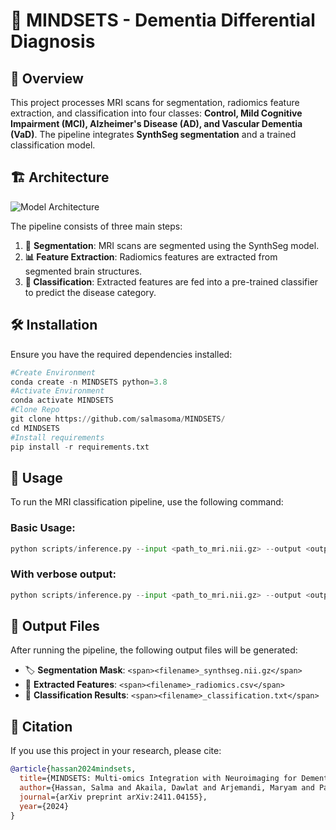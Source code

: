 # 🧠 MINDSETS - Dementia Differential Diagnosis

## 📌 Overview

This project processes MRI scans for segmentation, radiomics feature extraction, and classification into four classes: **Control, Mild Cognitive Impairment (MCI), Alzheimer's Disease (AD), and Vascular Dementia (VaD)**. The pipeline integrates **SynthSeg segmentation** and a trained classification model.

## 🏗️ Architecture

![Model Architecture](Figures/MINDSETS_Arch.png)

The pipeline consists of three main steps:

1. 🧠 **Segmentation**: MRI scans are segmented using the SynthSeg model.
2. **📊 Feature Extraction**: Radiomics features are extracted from segmented brain structures.
3. **🤖 Classification**: Extracted features are fed into a pre-trained classifier to predict the disease category.

## 🛠 Installation

Ensure you have the required dependencies installed:

```python
#Create Environment
conda create -n MINDSETS python=3.8
#Activate Environment
conda activate MINDSETS
#Clone Repo
git clone https://github.com/salmasoma/MINDSETS/
cd MINDSETS
#Install requirements
pip install -r requirements.txt
```

## 🚀 Usage

To run the MRI classification pipeline, use the following command:

### Basic Usage:

```python
python scripts/inference.py --input <path_to_mri.nii.gz> --output <output_directory> --model <model_path>
```

### With verbose output:

```python
python scripts/inference.py --input <path_to_mri.nii.gz> --output <output_directory> --model <model_path> --verbose
```

## 📂 Output Files

After running the pipeline, the following output files will be generated:

* 🏷 **Segmentation Mask**: `<span><filename>_synthseg.nii.gz</span>`
* 📜 **Extracted Features**: `<span><filename>_radiomics.csv</span>`
* 📑 **Classification Results**: `<span><filename>_classification.txt</span>`

## 📝 Citation

If you use this project in your research, please cite:

```bibtex
@article{hassan2024mindsets,
  title={MINDSETS: Multi-omics Integration with Neuroimaging for Dementia Subtyping and Effective Temporal Study},
  author={Hassan, Salma and Akaila, Dawlat and Arjemandi, Maryam and Papineni, Vijay and Yaqub, Mohammad},
  journal={arXiv preprint arXiv:2411.04155},
  year={2024}
}
```
